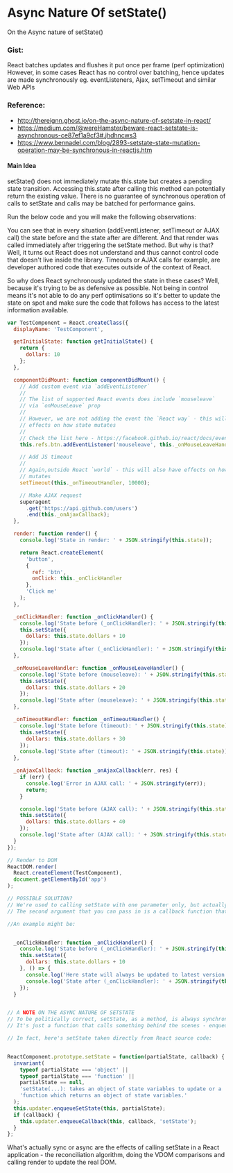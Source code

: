 # Async Nature Of setState()
On the Async nature of setState()

### Gist:
React batches updates and flushes it put once per frame (perf optimization)
However, in some cases React has no control over batching, hence updates are made synchronously
eg. eventListeners, Ajax, setTimeout and similar Web APIs

### Reference:
- http://thereignn.ghost.io/on-the-async-nature-of-setstate-in-react/
- https://medium.com/@wereHamster/beware-react-setstate-is-asynchronous-ce87ef1a9cf3#.jhdhncws3
- https://www.bennadel.com/blog/2893-setstate-state-mutation-operation-may-be-synchronous-in-reactjs.htm


#### Main Idea
setState() does not immediately mutate this.state but creates a pending state transition.
Accessing this.state after calling this method can potentially return the existing value.
There is no guarantee of synchronous operation of calls to setState and calls may be batched for performance gains.


Run the below code and you will make the following observations:

You can see that in every situation (addEventListener, setTimeout or AJAX call) the state before and the state after are different.
And that render was called immediately after triggering the setState method. But why is that?
Well, it turns out React does not understand and thus cannot control code that doesn't live inside the library.
Timeouts or AJAX calls for example, are developer authored code that executes outside of the context of React.

So why does React synchronously updated the state in these cases? Well, because it's trying to be as defensive as possible.
Not being in control means it's not able to do any perf optimisations so it's better to update the state on spot and
make sure the code that follows has access to the latest information available.

```javascript
var TestComponent = React.createClass({
  displayName: 'TestComponent',

  getInitialState: function getInitialState() {
    return {
      dollars: 10
    };
  },

  componentDidMount: function componentDidMount() {
    // Add custom event via `addEventListener`
    //
    // The list of supported React events does include `mouseleave`
    // via `onMouseLeave` prop
    //
    // However, we are not adding the event the `React way` - this will have
    // effects on how state mutates
    //
    // Check the list here - https://facebook.github.io/react/docs/events.html
    this.refs.btn.addEventListener('mouseleave', this._onMouseLeaveHandler);

    // Add JS timeout
    //
    // Again,outside React `world` - this will also have effects on how state
    // mutates
    setTimeout(this._onTimeoutHandler, 10000);

    // Make AJAX request
    superagent
      .get('https://api.github.com/users')
      .end(this._onAjaxCallback);
  },

  render: function render() {
    console.log('State in render: ' + JSON.stringify(this.state));

    return React.createElement(
      'button',
      {
        ref: 'btn',
        onClick: this._onClickHandler
      },
      'Click me'
    );
  },

  _onClickHandler: function _onClickHandler() {
    console.log('State before (_onClickHandler): ' + JSON.stringify(this.state));
    this.setState({
      dollars: this.state.dollars + 10
    });
    console.log('State after (_onClickHandler): ' + JSON.stringify(this.state));
  },

  _onMouseLeaveHandler: function _onMouseLeaveHandler() {
    console.log('State before (mouseleave): ' + JSON.stringify(this.state));
    this.setState({
      dollars: this.state.dollars + 20
    });
    console.log('State after (mouseleave): ' + JSON.stringify(this.state));
  },

  _onTimeoutHandler: function _onTimeoutHandler() {
    console.log('State before (timeout): ' + JSON.stringify(this.state));
    this.setState({
      dollars: this.state.dollars + 30
    });
    console.log('State after (timeout): ' + JSON.stringify(this.state));
  },

  _onAjaxCallback: function _onAjaxCallback(err, res) {
    if (err) {
      console.log('Error in AJAX call: ' + JSON.stringify(err));
      return;
    }

    console.log('State before (AJAX call): ' + JSON.stringify(this.state));
    this.setState({
      dollars: this.state.dollars + 40
    });
    console.log('State after (AJAX call): ' + JSON.stringify(this.state));
  }
});

// Render to DOM
ReactDOM.render(
  React.createElement(TestComponent),
  document.getElementById('app')
);

// POSSIBLE SOLUTION?
// We're used to calling setState with one parameter only, but actually, the method's signature support two.
// The second argument that you can pass in is a callback function that will always be executed after the state has been updated (whether it's inside React's known context or outside of it).

//An example might be:


  _onClickHandler: function _onClickHandler() {
    console.log('State before (_onClickHandler): ' + JSON.stringify(this.state));
    this.setState({
      dollars: this.state.dollars + 10
    }, () => {
      console.log('Here state will always be updated to latest version!');
      console.log('State after (_onClickHandler): ' + JSON.stringify(this.state));
    });
  }


// A NOTE ON THE ASYNC NATURE OF SETSTATE
// To be politically correct, setState, as a method, is always synchronous.
// It's just a function that calls something behind the scenes - enqueueState or enqueueCallback on updater.

// In fact, here's setState taken directly from React source code:


ReactComponent.prototype.setState = function(partialState, callback) {
  invariant(
    typeof partialState === 'object' ||
    typeof partialState === 'function' ||
    partialState == null,
    'setState(...): takes an object of state variables to update or a ' +
    'function which returns an object of state variables.'
  );
  this.updater.enqueueSetState(this, partialState);
  if (callback) {
    this.updater.enqueueCallback(this, callback, 'setState');
  }
};
```
What's actually sync or async are the effects of calling setState in a React application - the reconciliation algorithm, doing the VDOM comparisons and calling render to update the real DOM.
